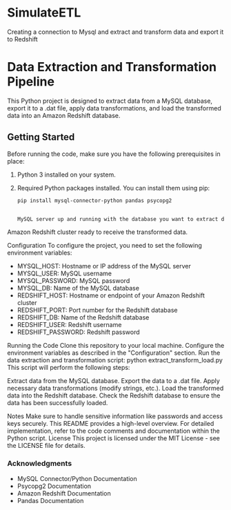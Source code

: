 # SimulateETL
Creating a connection to Mysql and extract and transform data and export it to Redshift

# Data Extraction and Transformation Pipeline

This Python project is designed to extract data from a MySQL database, export it to a .dat file, apply data transformations, and load the transformed data into an Amazon Redshift database.

## Getting Started

Before running the code, make sure you have the following prerequisites in place:

1. Python 3 installed on your system.

2. Required Python packages installed. You can install them using pip:

   ```bash
   pip install mysql-connector-python pandas psycopg2


   MySQL server up and running with the database you want to extract data from.

Amazon Redshift cluster ready to receive the transformed data.

Configuration
To configure the project, you need to set the following environment variables:

- MYSQL_HOST: Hostname or IP address of the MySQL server
- MYSQL_USER: MySQL username
- MYSQL_PASSWORD: MySQL password
- MYSQL_DB: Name of the MySQL database
- REDSHIFT_HOST: Hostname or endpoint of your Amazon Redshift cluster
- REDSHIFT_PORT: Port number for the Redshift database
- REDSHIFT_DB: Name of the Redshift database
- REDSHIFT_USER: Redshift username
- REDSHIFT_PASSWORD: Redshift password

Running the Code
Clone this repository to your local machine.
Configure the environment variables as described in the "Configuration" section.
Run the data extraction and transformation script:
python extract_transform_load.py
This script will perform the following steps:

Extract data from the MySQL database.
Export the data to a .dat file.
Apply necessary data transformations (modify strings, etc.).
Load the transformed data into the Redshift database.
Check the Redshift database to ensure the data has been successfully loaded.

Notes
Make sure to handle sensitive information like passwords and access keys securely.
This README provides a high-level overview. For detailed implementation, refer to the code comments and documentation within the Python script.
License
This project is licensed under the MIT License - see the LICENSE file for details.

### Acknowledgments
- MySQL Connector/Python Documentation
- Psycopg2 Documentation
- Amazon Redshift Documentation
- Pandas Documentation
